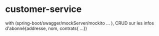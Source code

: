 # customer-service
with (spring-boot/swagger/mockServer/mockito ... ), CRUD sur les infos d'abonné{addresse, nom, contrats{ ...})
